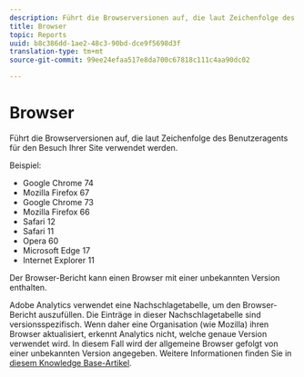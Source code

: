 ```yaml
---
description: Führt die Browserversionen auf, die laut Zeichenfolge des Benutzeragents für den Besuch Ihrer Site verwendet werden.
title: Browser
topic: Reports
uuid: b8c386dd-1ae2-48c3-90bd-dce9f5698d3f
translation-type: tm+mt
source-git-commit: 99ee24efaa517e8da700c67818c111c4aa90dc02

---
```



# Browser

Führt die Browserversionen auf, die laut Zeichenfolge des Benutzeragents für den Besuch Ihrer Site verwendet werden.

Beispiel:

* Google Chrome 74
* Mozilla Firefox 67
* Google Chrome 73
* Mozilla Firefox 66
* Safari 12
* Safari 11
* Opera 60
* Microsoft Edge 17
* Internet Explorer 11

Der Browser-Bericht kann einen Browser mit einer unbekannten Version enthalten.

Adobe Analytics verwendet eine Nachschlagetabelle, um den Browser-Bericht auszufüllen. Die Einträge in dieser Nachschlagetabelle sind versionsspezifisch. Wenn daher eine Organisation (wie Mozilla) ihren Browser aktualisiert, erkennt Analytics nicht, welche genaue Version verwendet wird. In diesem Fall wird der allgemeine Browser gefolgt von einer unbekannten Version angegeben. Weitere Informationen finden Sie in [diesem Knowledge Base-Artikel](https://helpx.adobe.com/de/analytics/kb/browser-unknown-version.html).

